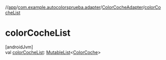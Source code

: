 //[app](../../../index.md)/[com.example.autocolorsprueba.adapter](../index.md)/[ColorCocheAdapter](index.md)/[colorCocheList](color-coche-list.md)

# colorCocheList

[androidJvm]\
val [colorCocheList](color-coche-list.md): [MutableList](https://kotlinlang.org/api/latest/jvm/stdlib/kotlin.collections/-mutable-list/index.html)&lt;[ColorCoche](../../com.example.autocolorsprueba.model.entity/-color-coche/index.md)&gt;
